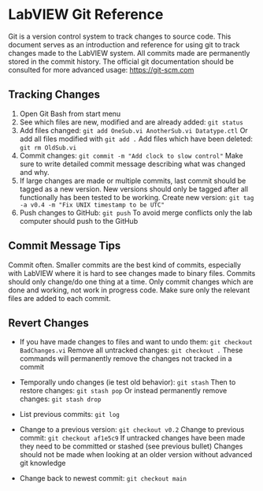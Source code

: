 LabVIEW Git Reference
=====================

Git is a version control system to track changes to source code.
This document serves as an introduction and reference for using git to track changes made to the 
LabVIEW system. All commits made are permanently stored in the commit history.
The official git documentation should be consulted for more advanced usage: https://git-scm.com

Tracking Changes
----------------

1) Open Git Bash from start menu
2) See which files are new, modified and are already added: `git status`
3) Add files changed: `git add OneSub.vi AnotherSub.vi Datatype.ctl`
   Or add all files modified with `git add .`
   Add files which have been deleted: `git rm OldSub.vi`
4) Commit changes: `git commit -m "Add clock to slow control"`
   Make sure to write detailed commit message describing what was changed and why.
5) If large changes are made or multiple commits, last commit should be tagged as a new version.
   New versions should only be tagged after all functionally has been tested to be working.
   Create new version: `git tag -a v0.4 -m "Fix UNIX timestamp to be UTC"`
6) Push changes to GitHub: `git push`
   To avoid merge conflicts only the lab computer should push to the GitHub

Commit Message Tips
-------------------

Commit often. Smaller commits are the best kind of commits, especially with LabVIEW where it is
hard to see changes made to binary files. Commits should only change/do one thing at a time. Only
commit changes which are done and working, not work in progress code. Make sure only the relevant
files are added to each commit.

Revert Changes
--------------

* If you have made changes to files and want to undo them: `git checkout BadChanges.vi`
  Remove all untracked changes: `git checkout .`
  These commands will permanently remove the changes not tracked in a commit
* Temporally undo changes (ie test old behavior): `git stash`
  Then to restore changes: `git stash pop`
  Or instead permanently remove changes: `git stash drop`

* List previous commits: `git log`
* Change to a previous version: `git checkout v0.2`
  Change to previous commit: `git checkout af1e5c9`
  If untracked changes have been made they need to be committed or stashed (see previous bullet)
  Changes should not be made when looking at an older version without advanced git knowledge
* Change back to newest commit: `git checkout main`
